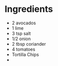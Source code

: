 # Ingredients

* 2 avocados
* 1 lime
* 3 tsp salt
* 1/2 onion
* 2 tbsp coriander
* 4 tomatoes
* Tortilla Chips
* 
